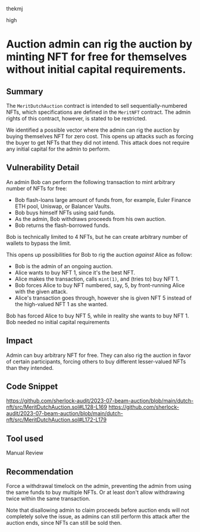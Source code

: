 thekmj

high

# Auction admin can rig the auction by minting NFT for free for themselves without initial capital requirements.

## Summary

The `MeritDutchAuction` contract is intended to sell sequentially-numbered NFTs, which specifications are defined in the `MeritNFT` contract. The admin rights of this contract, however, is stated to be restricted.

We identified a possible vector where the admin can rig the auction by buying themselves NFT for zero cost. This opens up attacks such as forcing the buyer to get NFTs that they did not intend. This attack does not require any initial capital for the admin to perform.

## Vulnerability Detail

An admin Bob can perform the following transaction to mint arbitrary number of NFTs for free:
- Bob flash-loans large amount of funds from, for example, Euler Finance ETH pool, Uniswap, or Balancer Vaults.
- Bob buys himself NFTs using said funds.
- As the admin, Bob withdraws proceeds from his own auction.
- Bob returns the flash-borrowed funds.

Bob is technically limited to 4 NFTs, but he can create arbitrary number of wallets to bypass the limit.

This opens up possibilities for Bob to rig the auction *against* Alice as follow:
- Bob is the admin of an ongoing auction.
- Alice wants to buy NFT 1, since it's the best NFT.
- Alice makes the transaction, calls `mint(1)`, and (tries to) buy NFT 1.
- Bob forces Alice to buy NFT numbered, say, 5, by front-running Alice with the given attack.
- Alice's transaction goes through, however she is given NFT 5 instead of the high-valued NFT 1 as she wanted.

Bob has forced Alice to buy NFT 5, while in reality she wants to buy NFT 1. Bob needed no initial capital requirements

## Impact

Admin can buy arbitrary NFT for free. They can also rig the auction in favor of certain participants, forcing others to buy different lesser-valued NFTs than they intended.

## Code Snippet

https://github.com/sherlock-audit/2023-07-beam-auction/blob/main/dutch-nft/src/MeritDutchAuction.sol#L128-L169
https://github.com/sherlock-audit/2023-07-beam-auction/blob/main/dutch-nft/src/MeritDutchAuction.sol#L172-L179

## Tool used

Manual Review

## Recommendation

Force a withdrawal timelock on the admin, preventing the admin from using the same funds to buy multiple NFTs. Or at least don't allow withdrawing twice within the same transaction.

Note that disallowing admin to claim proceeds before auction ends will not completely solve the issue, as admins can still perform this attack after the auction ends, since NFTs can still be sold then.